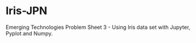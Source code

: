 # Iris-JPN
Emerging Technologies Problem Sheet 3 - Using Iris data set with Jupyter, Pyplot and Numpy.
